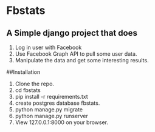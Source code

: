 # Fbstats
## A Simple django project that does
1. Log in user with Facebook
2. Use Facebook Graph API to pull some user data.
3. Manipulate the data and get some interesting results.

##Installation
1. Clone the repo.
2. cd fbstats
3. pip install -r requirements.txt
4. create postgres database fbstats.
5. python manage.py migrate
6. python manage.py runserver
7. View 127.0.0.1:8000 on your browser.
